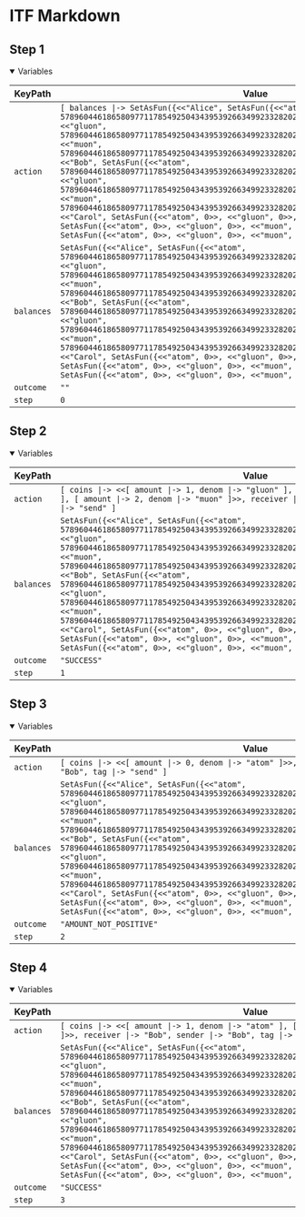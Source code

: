 # ITF Markdown

## Step 1

<details open>

<summary>Variables</summary>


|KeyPath|Value|
|-|-|
|`action`|`[ balances \|-> SetAsFun({<<"Alice", SetAsFun({<<"atom", 57896044618658097711785492504343953926634992332820282019728792003956564819967>>, <<"gluon", 57896044618658097711785492504343953926634992332820282019728792003956564819967>>, <<"muon", 57896044618658097711785492504343953926634992332820282019728792003956564819967>>})>>, <<"Bob", SetAsFun({<<"atom", 57896044618658097711785492504343953926634992332820282019728792003956564819967>>, <<"gluon", 57896044618658097711785492504343953926634992332820282019728792003956564819967>>, <<"muon", 57896044618658097711785492504343953926634992332820282019728792003956564819967>>})>>, <<"Carol", SetAsFun({<<"atom", 0>>, <<"gluon", 0>>, <<"muon", 0>>})>>, <<"Dave", SetAsFun({<<"atom", 0>>, <<"gluon", 0>>, <<"muon", 0>>})>>, <<"Eve", SetAsFun({<<"atom", 0>>, <<"gluon", 0>>, <<"muon", 0>>})>>}), tag \|-> "init" ]`|
|`balances`|`SetAsFun({<<"Alice", SetAsFun({<<"atom", 57896044618658097711785492504343953926634992332820282019728792003956564819967>>, <<"gluon", 57896044618658097711785492504343953926634992332820282019728792003956564819967>>, <<"muon", 57896044618658097711785492504343953926634992332820282019728792003956564819967>>})>>, <<"Bob", SetAsFun({<<"atom", 57896044618658097711785492504343953926634992332820282019728792003956564819967>>, <<"gluon", 57896044618658097711785492504343953926634992332820282019728792003956564819967>>, <<"muon", 57896044618658097711785492504343953926634992332820282019728792003956564819967>>})>>, <<"Carol", SetAsFun({<<"atom", 0>>, <<"gluon", 0>>, <<"muon", 0>>})>>, <<"Dave", SetAsFun({<<"atom", 0>>, <<"gluon", 0>>, <<"muon", 0>>})>>, <<"Eve", SetAsFun({<<"atom", 0>>, <<"gluon", 0>>, <<"muon", 0>>})>>})`|
|`outcome`|`""`|
|`step`|`0`|


</details>

## Step 2

<details open>

<summary>Variables</summary>


|KeyPath|Value|
|-|-|
|`action`|`[ coins \|-> <<[ amount \|-> 1, denom \|-> "gluon" ], [ amount \|-> 3, denom \|-> "atom" ], [ amount \|-> 2, denom \|-> "muon" ]>>, receiver \|-> "Bob", sender \|-> "Alice", tag \|-> "send" ]`|
|`balances`|`SetAsFun({<<"Alice", SetAsFun({<<"atom", 57896044618658097711785492504343953926634992332820282019728792003956564819964>>, <<"gluon", 57896044618658097711785492504343953926634992332820282019728792003956564819966>>, <<"muon", 57896044618658097711785492504343953926634992332820282019728792003956564819965>>})>>, <<"Bob", SetAsFun({<<"atom", 57896044618658097711785492504343953926634992332820282019728792003956564819970>>, <<"gluon", 57896044618658097711785492504343953926634992332820282019728792003956564819968>>, <<"muon", 57896044618658097711785492504343953926634992332820282019728792003956564819969>>})>>, <<"Carol", SetAsFun({<<"atom", 0>>, <<"gluon", 0>>, <<"muon", 0>>})>>, <<"Dave", SetAsFun({<<"atom", 0>>, <<"gluon", 0>>, <<"muon", 0>>})>>, <<"Eve", SetAsFun({<<"atom", 0>>, <<"gluon", 0>>, <<"muon", 0>>})>>})`|
|`outcome`|`"SUCCESS"`|
|`step`|`1`|


</details>

## Step 3

<details open>

<summary>Variables</summary>


|KeyPath|Value|
|-|-|
|`action`|`[ coins \|-> <<[ amount \|-> 0, denom \|-> "atom" ]>>, receiver \|-> "Bob", sender \|-> "Bob", tag \|-> "send" ]`|
|`balances`|`SetAsFun({<<"Alice", SetAsFun({<<"atom", 57896044618658097711785492504343953926634992332820282019728792003956564819964>>, <<"gluon", 57896044618658097711785492504343953926634992332820282019728792003956564819966>>, <<"muon", 57896044618658097711785492504343953926634992332820282019728792003956564819965>>})>>, <<"Bob", SetAsFun({<<"atom", 57896044618658097711785492504343953926634992332820282019728792003956564819970>>, <<"gluon", 57896044618658097711785492504343953926634992332820282019728792003956564819968>>, <<"muon", 57896044618658097711785492504343953926634992332820282019728792003956564819969>>})>>, <<"Carol", SetAsFun({<<"atom", 0>>, <<"gluon", 0>>, <<"muon", 0>>})>>, <<"Dave", SetAsFun({<<"atom", 0>>, <<"gluon", 0>>, <<"muon", 0>>})>>, <<"Eve", SetAsFun({<<"atom", 0>>, <<"gluon", 0>>, <<"muon", 0>>})>>})`|
|`outcome`|`"AMOUNT_NOT_POSITIVE"`|
|`step`|`2`|


</details>

## Step 4

<details open>

<summary>Variables</summary>


|KeyPath|Value|
|-|-|
|`action`|`[ coins \|-> <<[ amount \|-> 1, denom \|-> "atom" ], [ amount \|-> 2, denom \|-> "gluon" ]>>, receiver \|-> "Bob", sender \|-> "Bob", tag \|-> "send" ]`|
|`balances`|`SetAsFun({<<"Alice", SetAsFun({<<"atom", 57896044618658097711785492504343953926634992332820282019728792003956564819964>>, <<"gluon", 57896044618658097711785492504343953926634992332820282019728792003956564819966>>, <<"muon", 57896044618658097711785492504343953926634992332820282019728792003956564819965>>})>>, <<"Bob", SetAsFun({<<"atom", 57896044618658097711785492504343953926634992332820282019728792003956564819970>>, <<"gluon", 57896044618658097711785492504343953926634992332820282019728792003956564819968>>, <<"muon", 57896044618658097711785492504343953926634992332820282019728792003956564819969>>})>>, <<"Carol", SetAsFun({<<"atom", 0>>, <<"gluon", 0>>, <<"muon", 0>>})>>, <<"Dave", SetAsFun({<<"atom", 0>>, <<"gluon", 0>>, <<"muon", 0>>})>>, <<"Eve", SetAsFun({<<"atom", 0>>, <<"gluon", 0>>, <<"muon", 0>>})>>})`|
|`outcome`|`"SUCCESS"`|
|`step`|`3`|


</details>

